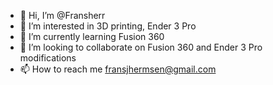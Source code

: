 - 👋 Hi, I’m @Fransherr
- 👀 I’m interested in 3D printing, Ender 3 Pro
- 🌱 I’m currently learning Fusion 360
- 💞️ I’m looking to collaborate on Fusion 360 and Ender 3 Pro modifications
- 📫 How to reach me fransjhermsen@gmail.com

<!---
Fransherr/Fransherr is a ✨ special ✨ repository because its `README.md` (this file) appears on your GitHub profile.
You can click the Preview link to take a look at your changes.
--->
